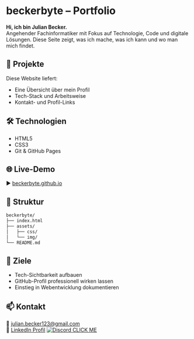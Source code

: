 # beckerbyte – Portfolio

**Hi, ich bin Julian Becker.**  
Angehender Fachinformatiker mit Fokus auf Technologie, Code und digitale Lösungen. Diese Seite zeigt, was ich mache, was ich kann und wo man mich findet.

## 🚀 Projekte

Diese Website liefert:
- Eine Übersicht über mein Profil
- Tech-Stack und Arbeitsweise
- Kontakt- und Profil-Links

## 🛠️ Technologien

- HTML5  
- CSS3  
- Git & GitHub Pages  

## 🌐 Live-Demo

▶️ [beckerbyte.github.io](https://beckerbyte.github.io/)

## 📁 Struktur

```bash
beckerbyte/
├── index.html
├── assets/
│   ├── css/
│   └── img/
└── README.md
```
## 🧠 Ziele

- Tech-Sichtbarkeit aufbauen  
- GitHub-Profil professionell wirken lassen  
- Einstieg in Webentwicklung dokumentieren

## 📫 Kontakt

📧 julian.becker123@gmail.com  
🔗 [LinkedIn Profil](https://www.linkedin.com/in/julian-becker-8125b42b7/)
 [![Discord](https://img.icons8.com/color/24/000000/discord-logo.png) CLICK ME](https://discord.com/users/270226761256534027)

